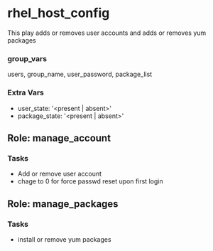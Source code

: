 # rhel_host_config
This play adds or removes user accounts and adds or removes yum packages

### group_vars
users, group_name, user_password, package_list

### Extra Vars
 - user_state: '<present | absent>'
 - package_state: '<present | absent>'

## Role: manage_account

### Tasks
- Add or remove user account
- chage to 0 for force passwd reset upon first login

## Role: manage_packages

### Tasks 
- install or remove yum packages


